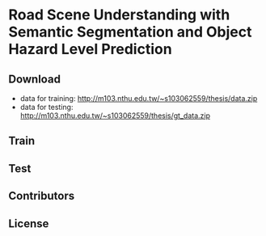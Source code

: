 # Road Scene Understanding with Semantic Segmentation and Object Hazard Level Prediction


## Download

* data for training: http://m103.nthu.edu.tw/~s103062559/thesis/data.zip
* data for testing: http://m103.nthu.edu.tw/~s103062559/thesis/gt_data.zip

## Train

## Test


## Contributors


## License


